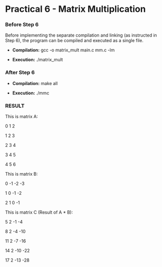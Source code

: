 
# Practical 6 - Matrix Multiplication

### Before Step 6

Before implementing the separate compilation and linking (as instructed
in Step 6), the program can be compiled and executed as a single file.

-   **Compilation:** gcc -o matrix_mult main.c mm.c -lm

-   **Execution:** ./matrix_mult

### After Step 6

-   **Compilation:** make all

-   **Execution:** ./mmc

### RESULT

This is matrix A:

0 1 2

1 2 3

2 3 4

3 4 5

4 5 6

This is matrix B:

0 -1 -2 -3

1 0 -1 -2

2 1 0 -1

This is matrix C (Result of A \* B):

5 2 -1 -4

8 2 -4 -10

11 2 -7 -16

14 2 -10 -22

17 2 -13 -28
